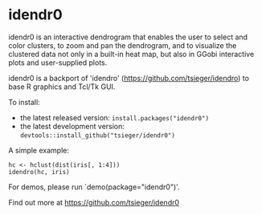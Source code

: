 # idendr0

idendr0 is an interactive dendrogram that enables the user to select 
and color clusters, to zoom and pan the dendrogram, and to visualize 
the clustered data not only in a built-in heat map, but also in GGobi 
interactive plots and user-supplied plots. 

idendr0 is a backport of 'idendro' (https://github.com/tsieger/idendro) 
to base R graphics and Tcl/Tk GUI.

To install:

* the latest released version: `install.packages("idendr0")`
* the latest development version: `devtools::install_github("tsieger/idendr0")`

A simple example:

    hc <- hclust(dist(iris[, 1:4]))
    idendro(hc, iris)

For demos, please run `demo(package="idendr0")'.

Find out more at https://github.com/tsieger/idendr0
